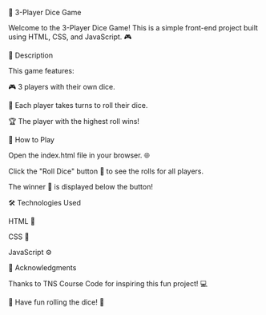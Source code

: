 🎲 3-Player Dice Game

Welcome to the 3-Player Dice Game! This is a simple front-end project built using HTML, CSS, and JavaScript. 🎮


📜 Description


This game features:


🎮 3 players with their own dice.

🎲 Each player takes turns to roll their dice.

🏆 The player with the highest roll wins!


🚀 How to Play

Open the index.html file in your browser. 🌐

Click the "Roll Dice" button 🎲 to see the rolls for all players.

The winner 🥇 is displayed below the button!


🛠️ Technologies Used

HTML 📄

CSS 🎨

JavaScript ⚙️


🏅 Acknowledgments


Thanks to TNS Course Code for inspiring this fun project! 💻

🎉 Have fun rolling the dice! 🎉

